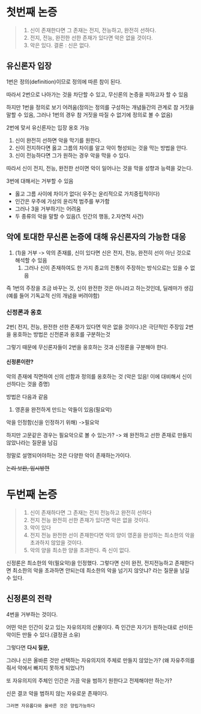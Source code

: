 # 첫번째 논증
> 1. 신이 존재한다면 그 존재는 전지, 전능하고, 완전히 선하다.
> 2. 전지, 전능, 완전한 선한 존재가 있다면 악은 없을 것이다.
> 3. 악은 있다.
> 결론 : 신은 없다.

## 유신론자 입장
1번은 정의(definition)이므로 정의에 따른 참이 된다. 

따라서 2번으로 나아가는 것을 차단할 수 있고, 무신론의 논증을 피하고자 할 수 있음

하지만 1번을 정의로 보기 어려움(정의는 정의를 구성하는 개념들간의 관계로 참 거짓을 말할 수 있음, 그러나 1번의 경우 참 거짓을 따질 수 없기에 정의로 볼 수 없음) 

2번에 맞서 유신론자는 입장 옹호 가능
1. 신이 완전히 선하면 악을 막기를 원한다.
2. 신이 전지하다면 옳고 그름의 차이를 알고 악이 형성되는 것을 막는 방법을 안다.
3. 신이 전능하다면 그가 원하는 경우 악을 막을 수 있다.

따라서 신이 전지, 전능, 완전한 선이면 악이 일어나는 것을 막을 성향과 능력을 갖는다.

3번에 대해서는 거부할 수 있음
- 옳고 그름 사이에 차이가 없다( 우주는 윤리적으로 가치중립적이다)
- 인간은 우주에 가상의 윤리적 범주를 부가함 
- 그러나 3을 거부하기는 어려움
- 두 종류의 악을 말할 수 있음(1. 인간의 행동, 2.자연적 사건)

## 악에 토대한 무신론 논증에 대해 유신론자의 가능한 대응
1. (1)을 거부 -> 악의 존재를, 신이 있다면 신은 전지, 전능, 완전히 선이 아닌 것으로 해석할 수 있음
	1. 그러나 신이 존재하여도 한 가지 종교의 전통이 주장하는 방식으로는 있을 수 없음

즉 1번의 주장을 조금 바꾸는 것, 신이 완전한 것은 아니라고 하는것인데, 딜레마가 생김(예를 들어 기독교적 신의 개념을 버려야함)
### 신정론과 옹호
2번( 전지, 전능, 완전한 선한 존재가 있다면 악은 없을 것이다.)은 극단적인 주장임
2번을 옹호하는 방법은 신전론과 옹호를 구분하는것

그렇기 때문에 무신론자들이 2번을 옹호하는 것과 신정론을 구분해야 한다.
#### 신정론이란?
악의 존재에 직면하여 신의 선함과 정의를 옹호하는 것 (악은 있음! 이에 대비해서 신이 선하다는 것을 증명)

방법은 다음과 같음
1. 영혼을 완전하게 만드는 악들이 있음(필요악)

악을 인정함(신을 인정하기 위해) ->필요악

하지만 고문같은 경우는 필요악으로 볼 수 있는가? -> 왜 완전하고 선한 존재로 만들지 않았나라는 질문을 남김

정말로 설명되어야하는 것은 다양한 악이 존재하는가이다. 

~~논리 보완, 임시방편~~

# 두번째 논증
> 1. 신이 존재하다면 그 존재는 전지 전능하고 완전히 선하다
> 2. 전지 전능 완전히 선한 존재가 있다면 악은 없을 것이다.
> 3. 악이 있다
> 4. 전지 전능 완전한 선이 존재한다면 악의 양이 영혼을 완성하는 최소한의 악을 초과하지 않았을 것이다.
> 5. 악의 양을 최소한 양을 초과한다.
> 즉 신이 없다.

신정론은 최소한의 악(필요악)을 인정했다. 그렇다면 신이 완전, 전지전능하고 존재한다면 최소한의 악을 초과하면 안되는데 최소한의 악을 넘기지 않앗냐? 라는 질문을 남길 수 있다. 

## 신정론의 전략
4번을 거부하는 것이다.

어떤 악은 인간이 갖고 있는 자유의지의 산물이다. 즉 인간은 자기가 원하는대로 선이든 악이든 만들 수 있다.(결정권 소유)

그렇다면 **다시 질문,**

그러나 신은 올바른 것만 선택하는 자유의지의 주체로 만들지 않았는가?  (왜 자유주의를 줘서 악에서 빠지지 못하게 되었나?)

또 자유의지의 주체인 인간은 가끔 악을 범하기 원한다고 전제해야만 하는가?

신은 결코 악을 범하지 않는 자유로운 존재이다. 

	그러면 자유롭다와 올바른 것은 양립가능하다